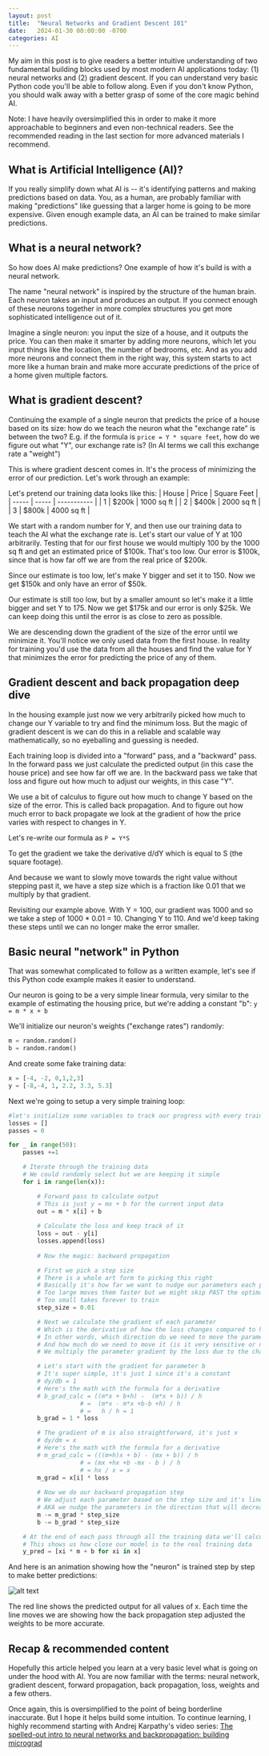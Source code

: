 ```yaml
---
layout: post
title:  "Neural Networks and Gradient Descent 101"
date:   2024-01-30 00:00:00 -0700
categories: AI
---
```


My aim in this post is to give readers a better intuitive understanding of two fundamental building blocks used by most modern AI applications today<!--more-->: (1) neural networks and (2) gradient descent. If you can understand very basic Python code you'll be able to follow along. Even if you don't know Python, you should walk away with a better grasp of some of the core magic behind AI.

Note: I have heavily oversimplified this in order to make it more approachable to beginners and even non-technical readers. See the recommended reading in the last section for more advanced materials I recommend.

## What is Artificial Intelligence (AI)?

If you really simplify down what AI is -- it's identifying patterns and making predictions based on data. You, as a human, are probably familiar with making "predictions" like guessing that a larger home is going to be more expensive. Given enough example data, an AI can be trained to make similar predictions.

## What is a neural network?

So how does AI make predictions? One example of how it's build is with a neural network.

The name "neural network" is inspired by the structure of the human brain. Each neuron takes an input and produces an output. If you connect enough of these neurons together in more complex structures you get more sophisticated intelligence out of it.

Imagine a single neuron: you input the size of a house, and it outputs the price. You can then make it smarter by adding more neurons, which let you input things like the location, the number of bedrooms, etc. And as you add more neurons and connect them in the right way, this system starts to act more like a human brain and make more accurate predictions of the price of a home given multiple factors.

## What is gradient descent?

Continuing the example of a single neuron that predicts the price of a house based on its size: how do we teach the neuron what the "exchange rate" is between the two? E.g. if the formula is `price = Y * square feet`, how do we figure out what "Y", our exchange rate is? (In AI terms we call this exchange rate a "weight")

This is where gradient descent comes in. It's the process of minimizing the error of our prediction. Let's work through an example:

Let's pretend our training data looks like this:
| House | Price | Square Feet |
| ----- | ----- | ----------- |
| 1 | $200k | 1000 sq ft |
| 2 | $400k | 2000 sq ft |
| 3 | $800k | 4000 sq ft |

We start with a random number for Y, and then use our training data to teach the AI what the exchange rate is. Let's start our value of Y at 100 arbitrarily. Testing that for our first house we would multiply 100 by the 1000 sq ft and get an estimated price of $100k. That's too low. Our error is $100k, since that is how far off we are from the real price of $200k.

Since our estimate is too low, let's make Y bigger and set it to 150. Now we get $150k and only have an error of $50k.

Our estimate is still too low, but by a smaller amount so let's make it a little bigger and set Y to 175. Now we get $175k and our error is only $25k. We can keep doing this until the error is as close to zero as possible.

We are descending down the gradient of the size of the error until we minimize it. You'll notice we only used data from the first house. In reality for training you'd use the data from all the houses and find the value for Y that minimizes the error for predicting the price of any of them.

## Gradient descent and back propagation deep dive

In the housing example just now we very arbitrarily picked how much to change our Y variable to try and find the minimum loss. But the magic of gradient descent is we can do this in a reliable and scalable way mathematically, so no eyeballing and guessing is needed.

Each training loop is divided into a "forward" pass, and a "backward" pass. In the forward pass we just calculate the predicted output (in this case the house price) and see how far off we are. In the backward pass we take that loss and figure out how much to adjust our weights, in this case "Y".

We use a bit of calculus to figure out how much to change Y based on the size of the error. This is called back propagation. And to figure out how much error to back propagate we look at the gradient of how the price varies with respect to changes in Y.

Let's re-write our formula as `P = Y*S`

To get the gradient we take the derivative d/dY which is equal to S (the square footage).

And because we want to slowly move towards the right value without stepping past it, we have a step size which is a fraction like 0.01 that we multiply by that gradient.

Revisiting our example above. With Y = 100, our gradient was 1000 and so we take a step of 1000 * 0.01 = 10. Changing Y to 110. And we'd keep taking these steps until we can no longer make the error smaller.

## Basic neural "network" in Python

That was somewhat complicated to follow as a written example, let's see if this Python code example makes it easier to understand.

Our neuron is going to be a very simple linear formula, very similar to the example of estimating the housing price, but we're adding a constant "b": `y = m * x + b`

We'll initialize our neuron's weights ("exchange rates") randomly:

```python
m = random.random()
b = random.random()
```

And create some fake training data:

```python
x = [-4, -2, 0,1,2,3]
y = [-8,-4, 1, 2.2, 3.3, 5.3]
```

Next we're going to setup a very simple training loop:

```python
#let's initialize some variables to track our progress with every training pass (forward and back propagation)
losses = []
passes = 0

for _ in range(50):
    passes +=1

    # Iterate through the training data
    # We could randomly select but we are keeping it simple
    for i in range(len(x)):

        # Forward pass to calculate output
        # This is just y = mx + b for the current input data
        out = m * x[i] + b
        
        # Calculate the loss and keep track of it 
        loss = out - y[i]
        losses.append(loss)
        
        # Now the magic: backward propagation 

        # First we pick a step size 
        # There is a whole art form to picking this right
        # Basically it's how far we want to nudge our parameters each pass
        # Too large moves them faster but we might skip PAST the optimal value
        # Too small takes forever to train
        step_size = 0.01

        # Next we calculate the gradient of each parameter
        # Which is the derivative of how the loss changes compared to how the param changes
        # In other words, which direction do we need to move the parameter to minimize the loss
        # And how much do we need to move it (is it very sensitive or not)
        # We multiply the parameter gradient by the loss due to the chain rule to find the gradient with respect to the loss

        # Let's start with the gradient for parameter b
        # It's super simple, it's just 1 since it's a constant
        # dy/db = 1
        # Here's the math with the formula for a derivative        
        # b_grad_calc = ((m*x + b+h) -  (m*x + b)) / h 
                    # =  (m*x - m*x +b-b +h) / h
                    # =   h / h = 1
        b_grad = 1 * loss 

        # The gradient of m is also straightforward, it's just x
        # dy/dm = x
        # Here's the math with the formula for a derivative
        # m_grad_calc = (((m+h)x + b) - (mx + b)) / h
                    # = (mx +hx +b -mx - b ) / h
                    # = hx / x = x
        m_grad = x[i] * loss 
        
        # Now we do our backward propagation step
        # We adjust each parameter based on the step size and it's linear gradient
        # AKA we nudge the parameters in the direction that will decrease our loss
        m -= m_grad * step_size
        b -= b_grad * step_size

    # At the end of each pass through all the training data we'll calculate predictions and plot them
    # This shows us how close our model is to the real training data
    y_pred = [xi * m + b for xi in x]
```

And here is an animation showing how the "neuron" is trained step by step to make better predictions:

![alt text](../assets/img/sgd_line.gif)

The red line shows the predicted output for all values of x. Each time the line moves we are showing how the back propagation step adjusted the weights to be more accurate.

## Recap & recommended content

Hopefully this article helped you learn at a very basic level what is going on under the hood with AI. You are now familiar with the terms: neural network, gradient descent, forward propagation, back propagation, loss, weights and a few others.

Once again, this is oversimplified to the point of being borderline inaccurate. But I hope it helps build some intuition. To continue learning, I highly recommend starting with Andrej Karpathy's video series: [The spelled-out intro to neural networks and backpropagation: building micrograd
](https://www.youtube.com/watch?v=VMj-3S1tku0)